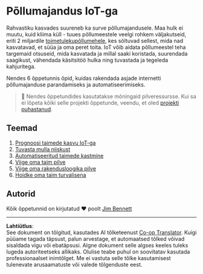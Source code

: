 <!--
CO_OP_TRANSLATOR_METADATA:
{
  "original_hash": "428bda82d9e6016ecea7c797564bf081",
  "translation_date": "2025-10-11T12:24:42+00:00",
  "source_file": "2-farm/README.md",
  "language_code": "et"
}
-->
# Põllumajandus IoT-ga

Rahvastiku kasvades suureneb ka surve põllumajandusele. Maa hulk ei muutu, kuid kliima küll - tuues põllumeestele veelgi rohkem väljakutseid, eriti 2 miljardile [toimetulekupõllumehele](https://wikipedia.org/wiki/Subsistence_agriculture), kes sõltuvad sellest, mida nad kasvatavad, et süüa ja oma peret toita. IoT võib aidata põllumeestel teha targemaid otsuseid, mida kasvatada ja millal saaki koristada, suurendada saagikust, vähendada käsitsitöö hulka ning tuvastada ja tegeleda kahjuritega.

Nendes 6 õppetunnis õpid, kuidas rakendada asjade internetti põllumajanduse parandamiseks ja automatiseerimiseks.

> 💁 Nendes õppetundides kasutatakse mõningaid pilveressursse. Kui sa ei lõpeta kõiki selle projekti õppetunde, veendu, et oled [projekti puhastanud](../clean-up.md).

## Teemad

1. [Prognoosi taimede kasvu IoT-ga](lessons/1-predict-plant-growth/README.md)
1. [Tuvasta mulla niiskust](lessons/2-detect-soil-moisture/README.md)
1. [Automatiseeritud taimede kastmine](lessons/3-automated-plant-watering/README.md)
1. [Viige oma taim pilve](lessons/4-migrate-your-plant-to-the-cloud/README.md)
1. [Viige oma rakendusloogika pilve](lessons/5-migrate-application-to-the-cloud/README.md)
1. [Hoidke oma taim turvalisena](lessons/6-keep-your-plant-secure/README.md)

## Autorid

Kõik õppetunnid on kirjutatud ♥️ poolt [Jim Bennett](https://GitHub.com/JimBobBennett)

---

**Lahtiütlus**:  
See dokument on tõlgitud, kasutades AI tõlketeenust [Co-op Translator](https://github.com/Azure/co-op-translator). Kuigi püüame tagada täpsust, palun arvestage, et automaatsed tõlked võivad sisaldada vigu või ebatäpsusi. Algne dokument selle algses keeles tuleks lugeda autoriteetseks allikaks. Olulise teabe puhul on soovitatav kasutada professionaalset inimtõlget. Me ei vastuta selle tõlke kasutamisest tulenevate arusaamatuste või valede tõlgenduste eest.